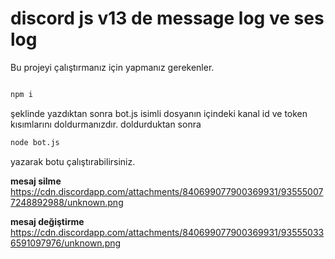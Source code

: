 # discord js v13 de message log ve ses log

Bu projeyi çalıştırmanız için yapmanız gerekenler.

```bash

npm i
```
şeklinde yazdıktan sonra bot.js isimli dosyanın içindeki kanal id ve token kısımlarını doldurmanızdır. doldurduktan sonra
```bash
node bot.js
```

yazarak botu çalıştırabilirsiniz.

**mesaj silme**
https://cdn.discordapp.com/attachments/840699077900369931/935550077248892988/unknown.png

**mesaj değiştirme**
https://cdn.discordapp.com/attachments/840699077900369931/935550336591097976/unknown.png
